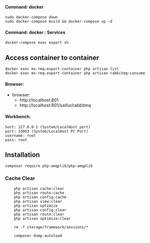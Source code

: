 #### Command: docker 
```
sudo docker-compose down
sudo docker-compose build && docker-compose up -d
```

#### Command: docker  : Services
```
docker-compose exec export sh
```

## Access container to container
```
docker exec ms-rmq-export-container php artisan list
docker exec ms-rmq-export-container php artisan rabbitmq:consume
```

#### Browser: 
- browser: 
  - http://localhost:801
  - http://localhost:801/saifur/rabbitmq

#### Workbench:
```
host: 127.0.0.1 (System/LocalHost port)
port: 33063 (System/LocalHost PC Port)
username: root
pass: root
``` 

## Installation
```
composer require php-amqplib/php-amqplib

```


### Cache Clear
```
    php artisan cache:clear
    php artisan route:cache
    php artisan config:cache
    php artisan view:clear
    php artisan optimize
    php artisan config:clear
    php artisan route:clear
    php artisan optimize:clear

    rm -f storage/framework/sessions/*

    composer dump-autoload
```
